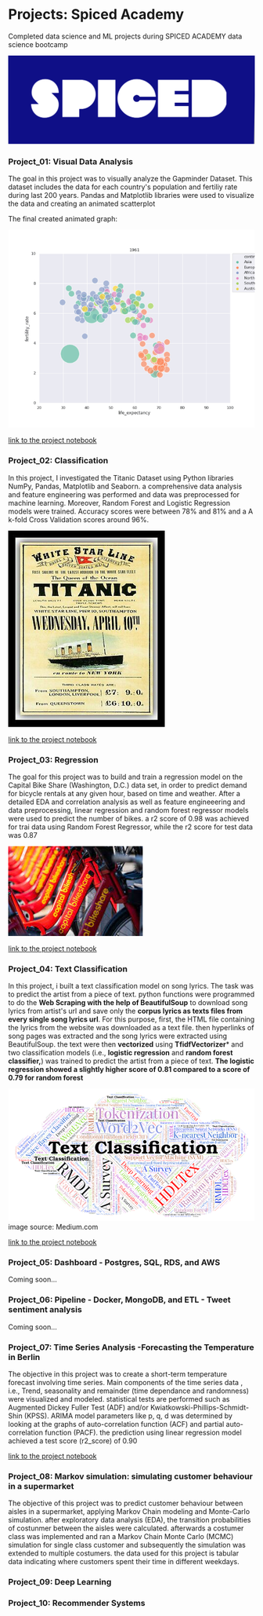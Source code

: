 # Projects: Spiced Academy
Completed data science and ML projects during SPICED ACADEMY data science bootcamp

![alt text](https://github.com/Armandinando/Spiced_Academy_Projects/blob/main/spiced_logo.png)

### Project_01: Visual Data Analysis
The goal in this project was to visually analyze the Gapminder Dataset. This dataset includes the data for each country's population and fertiliy rate during last 200 years. Pandas and Matplotlib libraries were used to visualize the data and creating an animated scatterplot

The final created animated graph:


![alt text](https://github.com/Armandinando/Spiced_Academy_Projects/blob/main/Project_01_%20Visual%20Data%20Analysis/Annimated_Plot.gif)

 
[link to the project notebook](https://github.com/Armandinando/Spiced_Academy_Projects/blob/main/Project_01_%20Visual%20Data%20Analysis/project_01-finished.ipynb)


### Project_02: Classification

In this project, I investigated the Titanic Dataset using Python libraries NumPy, Pandas, Matplotlib and Seaborn. a comprehensive data analysis and feature engineering was performed and data was preprocessed for machine learning. Moreover, Random Forest and Logistic Regression models were trained. Accuracy scores were between 78% and 81% and a A k-fold Cross Validation scores around 96%. 

![alt text](https://github.com/Armandinando/Spiced_Academy_Projects/blob/main/titanic.jpg)

[link to the project notebook](https://github.com/Armandinando/Spiced_Academy_Projects/blob/main/Project_02:%20Classification/project_02_classification.ipynb)

### Project_03: Regression
The goal for this project was to build and train a regression model on the Capital Bike Share (Washington, D.C.) data set, in order to predict demand for bicycle rentals at any given hour, based on time and weather. After a detailed EDA and correlation analysis as well as feature engineeering and data preprocessing, linear regression and random forest regressor models were used to predict the number of bikes. a r2 score of 0.98 was achieved for trai data using Random Forest Regressor, while the r2 score for test data was 0.87


![alt text](https://github.com/Armandinando/Spiced_Academy_Projects/blob/main/capital_bikeshare.jpeg)

[link to the project notebook](https://github.com/Armandinando/Spiced_Academy_Projects/blob/main/Project_03:%20Regression/project_03_linear_regression.ipynb)

### Project_04: Text Classification

In this project, i built a text classification model on song lyrics. The task was to predict the artist from a piece of text. python functions were programmed to do the **Web Scraping with the help of BeautifulSoup** to download song lyrics from artist's url and save only the **corpus lyrics as texts files from every single song lyrics url**. For this purpose, first, the HTML file containing the lyrics from the website was downloaded as a text file. then hyperlinks of song pages was extracted and the song lyrics were extracted using BeautifulSoup. the text were then **vectorized** using **TfidfVectorizer*** and two classification models (i.e., **logistic regression** and **random forest classifier,**) was trained to predict the artist from a piece of text. **The logistic regression showed a slightly higher score of 0.81 compared to a score of 0.79 for random forest**

![alt text](https://github.com/Armandinando/Spiced_Academy_Projects/blob/main/text-classificatio.png)
image source: Medium.com

[link to the project notebook](https://github.com/Armandinando/Spiced_Academy_Projects/blob/main/Project_04:%20Text%20Classification/project_04_text_classification.ipynb)



### Project_05: Dashboard - Postgres, SQL, RDS, and AWS
Coming soon...

### Project_06: Pipeline - Docker, MongoDB, and ETL - Tweet sentiment analysis 
Coming soon...

### Project_07: Time Series Analysis -Forecasting the Temperature in Berlin
The objective in this project was to create a short-term temperature forecast involving time series. Main components of the time series data , i.e., Trend, seasonality and remainder (time dependance and randomness) were visualized and modeled. statistical tests are performed such as Augmented Dickey Fuller Test (ADF) and/or Kwiatkowski-Phillips-Schmidt-Shin (KPSS). ARIMA model parameters like p, q, d was determined  by looking at the graphs of  auto-correlation function (ACF) and partial auto-correlation function (PACF). the prediction using linear regression model achieved a test score (r2_score) of 0.90

[link to the project notebook](https://github.com/Armandinando/Spiced_Academy_Projects/blob/main/Project_07:%20Time%20Series/analyzing_time_series_complete-Colab_complete.ipynb)

### Project_08: Markov simulation: simulating  customer behaviour in a supermarket
The objective of this project was to predict customer behaviour between aisles in a supermarket, applying Markov Chain modeling and Monte-Carlo simulation.
after exploratory data analysis (EDA), the transition probabilities of costunmer between the aisles were calculated. afterwards a costumer class was implemented and ran a Markov Chain Monte Carlo (MCMC) simulation for single class customer and subsequently the simulation was extended to multiple costumers.
the data used for this project is tabular data indicating where customers spent their time in different weekdays.

### Project_09: Deep Learning


### Project_10: Recommender Systems
